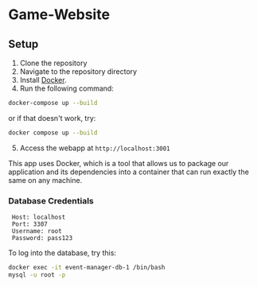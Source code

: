 # Game-Website
 
 ## Setup
 
 1. Clone the repository
 2. Navigate to the repository directory
 3. Install [Docker](https://docs.docker.com/get-docker/).
 4. Run the following command:
 
 ```bash
 docker-compose up --build
 ```
 
 or if that doesn't work, try:
 
 ```bash
 docker compose up --build
 ```
 
 5. Access the webapp at `http://localhost:3001`
 
 This app uses Docker, which is a tool that allows us to package our application and its dependencies into a container that can run exactly the same on any machine.
 
 ### Database Credentials
 
     Host: localhost
     Port: 3307
     Username: root
     Password: pass123
 
 To log into the database, try this:
     
 
 ```bash
 docker exec -it event-manager-db-1 /bin/bash
 mysql -u root -p
 ```
 ```
